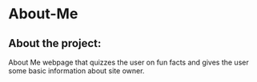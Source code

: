 # About-Me

## About the project:

About Me webpage that quizzes the user on fun facts and gives the user some basic information about site owner.
